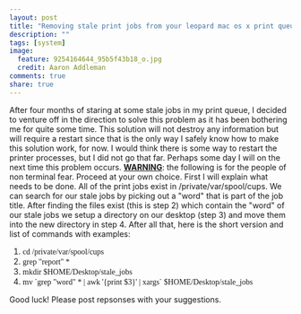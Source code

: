 ```yaml
---
layout: post
title: "Removing stale print jobs from your leopard mac os x print queue"
description: ""
tags: [system]
image:
  feature: 9254164644_95b5f43b18_o.jpg
  credit: Aaron Addleman
comments: true
share: true
---
```



<p>After four months of staring at some stale jobs in my print queue, I decided to venture off in the direction to solve this problem as it has been bothering me for quite some time.
This solution will not destroy any information but will require a restart since that is the only way I safely know how to make this solution work, for now. I would think there is some way to restart the printer processes, but I did not go that far. Perhaps some day I will on the next time this problem occurs.
<span style="text-decoration: underline;"><strong>WARNING</strong></span>: the following is for the people of non terminal fear. Proceed at your own choice.
First I will explain what needs to be done. All of the print jobs exist in /private/var/spool/cups. We can search for our stale jobs by picking out a "word" that is part of the job title. After finding the files exist (this is step 2) which contain the "word" of our stale jobs we setup a directory on our desktop (step 3) and move them into the new directory in step 4.
After all that, here is the short version and list of commands with examples:
</p>
<ol>
<li><span style="font-family: terminal,monaco;">cd /private/var/spool/cups</span></li>
<li><span style="font-family: terminal,monaco;">grep "report" *</span></li>
<li><span style="font-family: terminal,monaco;">mkdir $HOME/Desktop/stale_jobs</span></li>
<li><span style="font-family: terminal,monaco;">mv `grep "word" * | awk '{print $3}' | xargs` $HOME/Desktop/stale_jobs</span></li>
</ol>
Good luck! Please post repsonses with your suggestions.
